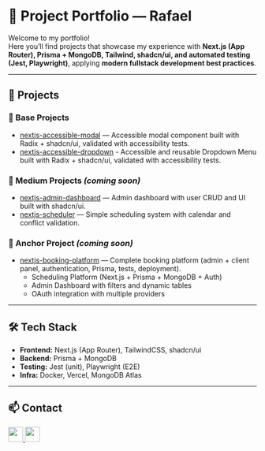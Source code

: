 # 🚀 Project Portfolio — Rafael

Welcome to my portfolio!  
Here you’ll find projects that showcase my experience with **Next.js (App Router), Prisma + MongoDB, Tailwind, shadcn/ui, and automated testing (Jest, Playwright)**, applying **modern fullstack development best practices**.

---

## 📂 Projects

### 🔹 Base Projects
- [nextjs-accessible-modal](https://github.com/rafaelpascoal/nextjs-accessible-modal.git) — Accessible modal component built with Radix + shadcn/ui, validated with accessibility tests.
- [nextjs-accessible-dropdown](https://github.com/rafaelpascoal/nextjs-accessible-dropdown,git) - Accessible and reusable Dropdown Menu built with Radix + shadcn/ui, validated with accessibility tests.

### 🔹 Medium Projects *(coming soon)*
- [nextjs-admin-dashboard](https://github.com/rafael/nextjs-admin-dashboard) — Admin dashboard with user CRUD and UI built with shadcn/ui.
- [nextjs-scheduler](https://github.com/rafael/nextjs-scheduler) — Simple scheduling system with calendar and conflict validation.

### 🔹 Anchor Project *(coming soon)*
- [nextjs-booking-platform](https://github.com/rafael/nextjs-booking-platform) — Complete booking platform (admin + client panel, authentication, Prisma, tests, deployment).  
  - Scheduling Platform (Next.js + Prisma + MongoDB + Auth)  
  - Admin Dashboard with filters and dynamic tables  
  - OAuth integration with multiple providers

---

## 🛠️ Tech Stack
- **Frontend:** Next.js (App Router), TailwindCSS, shadcn/ui  
- **Backend:** Prisma + MongoDB  
- **Testing:** Jest (unit), Playwright (E2E)  
- **Infra:** Docker, Vercel, MongoDB Atlas  

---

## 📫 Contact
<p>
  <a href="https://linkedin.com/in/rafaelpascoal">
    <img src="https://skillicons.dev/icons?i=linkedin" width="30" height="30"/>
  </a>
  <a href="mailto:raspascoal@exemplo.com">
    <img src="https://skillicons.dev/icons?i=gmail" width="30" height="30"/>
  </a>
</p>

